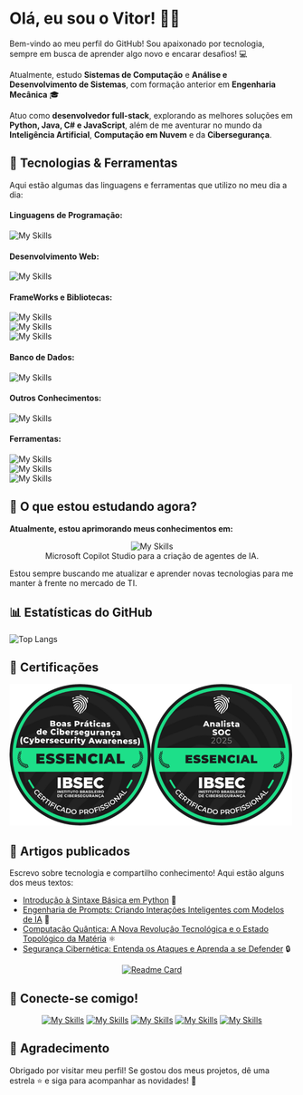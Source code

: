# Olá, eu sou o Vitor! ✌🏻

Bem-vindo ao meu perfil do GitHub! Sou apaixonado por tecnologia, sempre em busca de aprender algo novo e encarar desafios! 💻

Atualmente, estudo **Sistemas de Computação** e **Análise e Desenvolvimento de Sistemas**, com formação anterior em **Engenharia Mecânica** 🎓 

Atuo como **desenvolvedor full-stack**, explorando as melhores soluções em **Python, Java, C# e JavaScript**, além de me aventurar no mundo da **Inteligência Artificial**, **Computação em Nuvem** e da **Cibersegurança**. 

## 🔧 Tecnologias & Ferramentas

Aqui estão algumas das linguagens e ferramentas que utilizo no meu dia a dia:

#### Linguagens de Programação:
![My Skills](https://go-skill-icons.vercel.app/api/icons?i=py,java,cs,js&titles=true)

#### Desenvolvimento Web:
![My Skills](https://go-skill-icons.vercel.app/api/icons?i=html,css&titles=true)

#### FrameWorks e Bibliotecas:
![My Skills](https://go-skill-icons.vercel.app/api/icons?i=bootstrap,react,angular,spring&titles=true)
<br>
![My Skills](https://go-skill-icons.vercel.app/api/icons?i=django,dotnet,pycharm,pytorch&titles=true)
<br>
![My Skills](https://go-skill-icons.vercel.app/api/icons?i=numpy,pandas,matplotlib,tensorflow&titles=true)

#### Banco de Dados:
![My Skills](https://go-skill-icons.vercel.app/api/icons?i=mysql,sqlserver,postgresql,mongodb&titles=true)


#### Outros Conhecimentos:
![My Skills](https://go-skill-icons.vercel.app/api/icons?i=azure,aws,kubernetes,docker&titles=true)

#### Ferramentas:
![My Skills](https://go-skill-icons.vercel.app/api/icons?i=vscode,windows,virtualbox,git&titles=true)
<br>
![My Skills](https://go-skill-icons.vercel.app/api/icons?i=githubcopilot,chatgpt,deepseek,markdown&titles=true)
<br>
![My Skills](https://go-skill-icons.vercel.app/api/icons?i=figma,canva,excel,word&titles=true)

## 🔎 O que estou estudando agora?

**Atualmente, estou aprimorando meus conhecimentos em:**

<div align="center">

![My Skills](https://go-skill-icons.vercel.app/api/icons?i=python,angular&titles=true)
<br>
Microsoft Copilot Studio para a criação de agentes de IA.

</div>

Estou sempre buscando me atualizar e aprender novas tecnologias para me manter à frente no mercado de TI.

## 📊 Estatísticas do GitHub

![Top Langs](https://github-readme-stats.vercel.app/api/top-langs/?username=vitorVBD&layout=pie&theme=radical&locale=pt-br&border_radius=20)


## 🏅 Certificações

<img src="assets/cibersecurity-awareness-badge.png" width="250"><img src="assets/analista-soc-badge.png" width="250">


## 📝 Artigos publicados

Escrevo sobre tecnologia e compartilho conhecimento!
Aqui estão alguns dos meus textos:

- [Introdução à Sintaxe Básica em Python](https://dio.me/articles/introducao-a-sintaxe-basica-em-python-db2d2fd355fd) 🐍
- [Engenharia de Prompts: Criando Interações Inteligentes com Modelos de IA](https://dio.me/articles/engenharia-de-prompts-criando-interacoes-inteligentes-com-modelos-de-ia-4acc437e73e6) 🤖
- [Computação Quântica: A Nova Revolução Tecnológica e o Estado Topológico da Matéria](https://dio.me/articles/computacao-quantica-a-proxima-revolucao-tecnologica-e-o-estado-topologico-da-materia-f8f82ac4224d) ⚛️
- [Segurança Cibernética: Entenda os Ataques e Aprenda a se Defender](https://dio.me/articles/seguranca-cibernetica-entenda-os-ataques-e-aprenda-a-se-defender-814fe668535b) 🔒

<div align="center">

[![Readme Card](https://github-readme-stats.vercel.app/api/pin/?username=vitorVBD&repo=tech-articles&theme=radical)](https://github.com/vitorVBD/tech-articles)

</div>


## 👥 Conecte-se comigo!

<div align="center">

[![My Skills](https://go-skill-icons.vercel.app/api/icons?i=linkedin&titles=true)](https://www.linkedin.com/in/vitor-bittencourt-8ab27bbb/) [![My Skills](https://go-skill-icons.vercel.app/api/icons?i=instagram&titles=true)](https://www.instagram.com/vv_bittencourt/) [![My Skills](https://go-skill-icons.vercel.app/api/icons?i=outlook&titles=true)](mailto:vitor_bittencourt1998@hotmail.com) [![My Skills](https://go-skill-icons.vercel.app/api/icons?i=twitter&titles=true)](https://x.com/vv_bittencourt) [![My Skills](https://go-skill-icons.vercel.app/api/icons?i=github&titles=true)](https://github.com/vitorVBD)

</div>

## 🫰 Agradecimento

Obrigado por visitar meu perfil! Se gostou dos meus projetos, dê uma estrela ⭐ e siga para acompanhar as novidades! 🚀
